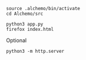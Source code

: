 ```
source .alchemo/bin/activate
cd Alchemo/src
```
```
python3 app.py
firefox index.html
```

Optional
```
python3 -m http.server
```
